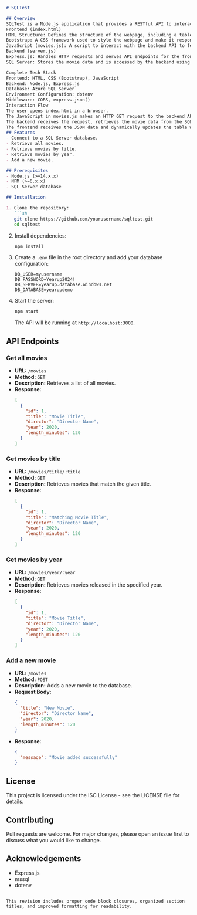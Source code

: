

```markdown
# SQLTest

## Overview
SQLTest is a Node.js application that provides a RESTful API to interact with a SQL Server database. This application uses Express.js for handling HTTP requests and `mssql` for database interactions. The app also utilizes environment variables for configuration management.
Frontend (index.html)
HTML Structure: Defines the structure of the webpage, including a table to display the list of movies.
Bootstrap: A CSS framework used to style the webpage and make it responsive.
JavaScript (movies.js): A script to interact with the backend API to fetch and display movie data in the table.
Backend (server.js)
Express.js: Handles HTTP requests and serves API endpoints for the frontend to interact with the database.
SQL Server: Stores the movie data and is accessed by the backend using SQL queries.'

Complete Tech Stack
Frontend: HTML, CSS (Bootstrap), JavaScript
Backend: Node.js, Express.js
Database: Azure SQL Server
Environment Configuration: dotenv
Middleware: CORS, express.json()
Interaction Flow
The user opens index.html in a browser.
The JavaScript in movies.js makes an HTTP GET request to the backend API (e.g., /movies endpoint) to fetch the list of movies.
The backend receives the request, retrieves the movie data from the SQL Server database, and sends it back as a JSON response.
The frontend receives the JSON data and dynamically updates the table with the movie information.
## Features
- Connect to a SQL Server database.
- Retrieve all movies.
- Retrieve movies by title.
- Retrieve movies by year.
- Add a new movie.

## Prerequisites
- Node.js (>=14.x.x)
- NPM (>=6.x.x)
- SQL Server database

## Installation

1. Clone the repository:
   ```sh
   git clone https://github.com/yourusername/sqltest.git
   cd sqltest
   ```

2. Install dependencies:
   ```sh
   npm install
   ```

3. Create a `.env` file in the root directory and add your database configuration:
   ```plaintext
   DB_USER=myusername
   DB_PASSWORD=Yearup2024!
   DB_SERVER=yearup.database.windows.net
   DB_DATABASE=yearupdemo
   ```

4. Start the server:
   ```sh
   npm start
   ```
   The API will be running at `http://localhost:3000`.

## API Endpoints

### Get all movies
- **URL:** `/movies`
- **Method:** `GET`
- **Description:** Retrieves a list of all movies.
- **Response:**
  ```json
  [
    {
      "id": 1,
      "title": "Movie Title",
      "director": "Director Name",
      "year": 2020,
      "length_minutes": 120
    }
  ]
  ```

### Get movies by title
- **URL:** `/movies/title/:title`
- **Method:** `GET`
- **Description:** Retrieves movies that match the given title.
- **Response:**
  ```json
  [
    {
      "id": 1,
      "title": "Matching Movie Title",
      "director": "Director Name",
      "year": 2020,
      "length_minutes": 120
    }
  ]
  ```

### Get movies by year
- **URL:** `/movies/year/:year`
- **Method:** `GET`
- **Description:** Retrieves movies released in the specified year.
- **Response:**
  ```json
  [
    {
      "id": 1,
      "title": "Movie Title",
      "director": "Director Name",
      "year": 2020,
      "length_minutes": 120
    }
  ]
  ```

### Add a new movie
- **URL:** `/movies`
- **Method:** `POST`
- **Description:** Adds a new movie to the database.
- **Request Body:**
  ```json
  {
    "title": "New Movie",
    "director": "Director Name",
    "year": 2020,
    "length_minutes": 120
  }
  ```
- **Response:**
  ```json
  {
    "message": "Movie added successfully"
  }
  ```

## License
This project is licensed under the ISC License - see the LICENSE file for details.

## Contributing
Pull requests are welcome. For major changes, please open an issue first to discuss what you would like to change.

## Acknowledgements
- Express.js
- mssql
- dotenv
```

This revision includes proper code block closures, organized section titles, and improved formatting for readability.